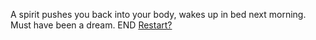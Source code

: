 A spirit pushes you back into your body, wakes up in bed next morning. Must have been a dream.
END
[Restart?](../home.md)